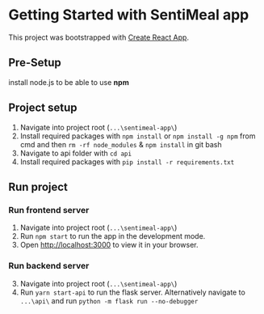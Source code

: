 # Getting Started with SentiMeal app

This project was bootstrapped with [Create React App](https://github.com/facebook/create-react-app).

## **Pre-Setup**

install node.js to be able to use **npm**

## Project setup
1. Navigate into project root (`...\sentimeal-app\`)
2. Install required packages with `npm install` or `npm install -g npm` from cmd and then `rm -rf node_modules` & `npm install` in git bash
3. Navigate to api folder with `cd api`
4. Install required packages with `pip install -r requirements.txt`

## Run project
### Run frontend server
1. Navigate into project root (`...\sentimeal-app\`)
2. Run `npm start` to run the app in the development mode.
3. Open [http://localhost:3000](http://localhost:3000) to view it in your browser.

### Run backend server
3. Navigate into project root (`...\sentimeal-app\`)
2. Run `yarn start-api` to run the flask server. Alternatively navigate to `...\api\` and run `python -m flask run --no-debugger`
